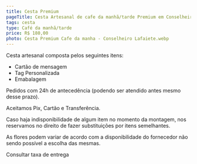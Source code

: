 ```yaml
---
title: Cesta Premium
pageTitle: Cesta Artesanal de cafe da manhã/tarde Premium em Conselheiro Lafaiete MG | Memorare Cestas
tags: cesta
type: Café da manhã/tarde
price: R$ 180,00
photo: Cesta Premium Cafe da manha - Conselheiro Lafaiete.webp
---
```

Cesta artesanal composta pelos seguintes itens:

- Cartão de mensagem
- Tag Personalizada
- Emabalagem


Pedidos com 24h de antecedência (podendo ser atendido antes mesmo desse prazo). 

Aceitamos Pix, Cartão e Transferência. 

Caso haja indisponibilidade de algum item no momento da montagem, nos reservamos no direito de fazer substituições por itens semelhantes. 

As flores podem variar de acordo com a disponibilidade do fornecedor não sendo possível a escolha das mesmas. 

Consultar taxa de entrega